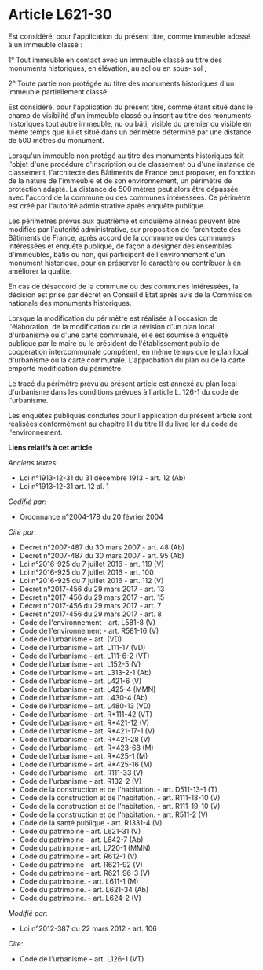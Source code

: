 # Article L621-30

Est considéré, pour l'application du présent titre, comme immeuble adossé à un immeuble classé : 

1° Tout immeuble en contact avec un immeuble classé au titre des monuments historiques, en élévation, au sol ou en sous-
sol ; 

2° Toute partie non protégée au titre des monuments historiques d'un immeuble partiellement classé. 

Est considéré, pour l'application du présent titre, comme étant situé dans le champ de visibilité d'un immeuble classé ou
inscrit au titre des monuments historiques tout autre immeuble, nu ou bâti, visible du premier ou visible en même temps que
lui et situé dans un périmètre déterminé par une distance de 500 mètres du monument. 

Lorsqu'un immeuble non protégé au titre des monuments historiques fait l'objet d'une procédure d'inscription ou de classement
ou d'une instance de classement, l'architecte des Bâtiments de France peut proposer, en fonction de la nature de l'immeuble
et de son environnement, un périmètre de protection adapté. La distance de 500 mètres peut alors être dépassée avec l'accord
de la commune ou des communes intéressées. Ce périmètre est créé par l'autorité administrative après enquête publique. 

Les périmètres prévus aux quatrième et cinquième alinéas peuvent être modifiés par l'autorité administrative, sur proposition
de l'architecte des Bâtiments de France, après accord de la commune ou des communes intéressées et enquête publique, de façon
à désigner des ensembles d'immeubles, bâtis ou non, qui participent de l'environnement d'un monument historique, pour en
préserver le caractère ou contribuer à en améliorer la qualité. 

En cas de désaccord de la commune ou des communes intéressées, la décision est prise par décret en Conseil d'Etat après avis
de la Commission nationale des monuments historiques. 

Lorsque la modification du périmètre est réalisée à l'occasion de l'élaboration, de la modification ou de la révision d'un
plan local d'urbanisme ou d'une carte communale, elle est soumise à enquête publique par le maire ou le président de
l'établissement public de coopération intercommunale compétent, en même temps que le plan local d'urbanisme ou la carte
communale. L'approbation du plan ou de la carte emporte modification du périmètre. 

Le tracé du périmètre prévu au présent article est annexé au plan local d'urbanisme dans les conditions prévues à l'article
L. 126-1 du code de l'urbanisme. 

Les enquêtes publiques conduites pour l'application du présent article sont réalisées conformément au chapitre III du titre
II du livre Ier du code de l'environnement.

**Liens relatifs à cet article**

_Anciens textes_:

  - Loi n°1913-12-31 du 31 décembre 1913 - art. 12 (Ab)
  - Loi n°1913-12-31 art. 12 al. 1

_Codifié par_:

  - Ordonnance n°2004-178 du 20 février 2004

_Cité par_:

  - Décret n°2007-487 du 30 mars 2007 - art. 48 (Ab)
  - Décret n°2007-487 du 30 mars 2007 - art. 95 (Ab)
  - Loi n°2016-925 du 7 juillet 2016 - art. 119 (V)
  - Loi n°2016-925 du 7 juillet 2016 - art. 100
  - Loi n°2016-925 du 7 juillet 2016 - art. 112 (V)
  - Décret n°2017-456 du 29 mars 2017 - art. 13
  - Décret n°2017-456 du 29 mars 2017 - art. 15
  - Décret n°2017-456 du 29 mars 2017 - art. 7
  - Décret n°2017-456 du 29 mars 2017 - art. 8
  - Code de l'environnement - art. L581-8 (V)
  - Code de l'environnement - art. R581-16 (V)
  - Code de l'urbanisme - art. (VD)
  - Code de l'urbanisme - art. L111-17 (VD)
  - Code de l'urbanisme - art. L111-6-2 (VT)
  - Code de l'urbanisme - art. L152-5 (V)
  - Code de l'urbanisme - art. L313-2-1 (Ab)
  - Code de l'urbanisme - art. L421-6 (V)
  - Code de l'urbanisme - art. L425-4 (MMN)
  - Code de l'urbanisme - art. L430-4 (Ab)
  - Code de l'urbanisme - art. L480-13 (VD)
  - Code de l'urbanisme - art. R*111-42 (VT)
  - Code de l'urbanisme - art. R*421-12 (V)
  - Code de l'urbanisme - art. R*421-17-1 (V)
  - Code de l'urbanisme - art. R*421-28 (V)
  - Code de l'urbanisme - art. R*423-68 (M)
  - Code de l'urbanisme - art. R*425-1 (M)
  - Code de l'urbanisme - art. R*425-16 (M)
  - Code de l'urbanisme - art. R111-33 (V)
  - Code de l'urbanisme - art. R132-2 (V)
  - Code de la construction et de l'habitation. - art. D511-13-1 (T)
  - Code de la construction et de l'habitation. - art. R111-18-10 (V)
  - Code de la construction et de l'habitation. - art. R111-19-10 (V)
  - Code de la construction et de l'habitation. - art. R511-2 (V)
  - Code de la santé publique - art. R1331-4 (V)
  - Code du patrimoine - art. L621-31 (V)
  - Code du patrimoine - art. L642-7 (Ab)
  - Code du patrimoine - art. L720-1 (MMN)
  - Code du patrimoine - art. R612-1 (V)
  - Code du patrimoine - art. R621-92 (V)
  - Code du patrimoine - art. R621-96-3 (V)
  - Code du patrimoine. - art. L611-1 (M)
  - Code du patrimoine. - art. L621-34 (Ab)
  - Code du patrimoine. - art. L624-2 (V)

_Modifié par_:

  - Loi n°2012-387 du 22 mars 2012 - art. 106

_Cite_:

  - Code de l'urbanisme - art. L126-1 (VT)
